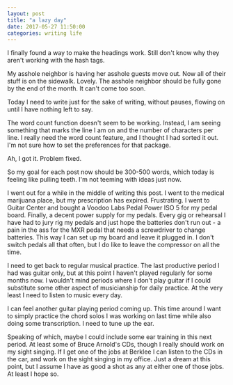 ```yaml
---
layout: post
title: "a lazy day"
date: 2017-05-27 11:50:00
categories: writing life
---
```


I finally found a way to make the headings work. Still don't know why they aren't working with the hash tags.

My asshole neighbor is having her asshole guests move out. Now all of their stuff is on the sidewalk. Lovely. The asshole neighbor should be fully gone by the end of the month. It can't come too soon.

Today I need to write just for the sake of writing, without pauses, flowing on until I have nothing left to say.

The word count function doesn't seem to be working. Instead, I am seeing something that marks the line I am on and the number of characters per line. I really need the word count feature, and I thought I had sorted it out. I'm not sure how to set the preferences for that package.

Ah, I got it. Problem fixed.

So my goal for each post now should be 300-500 words, which today is feeling like pulling teeth. I'm not teeming with ideas just now.

I went out for a while in the middle of writing this post. I went to the medical marijuana place, but my prescription has expired. Frustrating. I went to Guitar Center and bought a Voodoo Labs Pedal Power ISO 5 for my pedal board. Finally, a decent power supply for my pedals. Every gig or rehearsal I have had to jury rig my pedals and just hope the batteries don't run out - a pain in the ass for the MXR pedal that needs a screwdriver to change batteries. This way I can set up my board and leave it plugged in. I don't switch pedals all that often, but I do like to leave the compressor on all the time.

I need to get back to regular musical practice. The last productive period I had was guitar only, but at this point I haven't played regularly for some months now. I wouldn't mind periods where I don't play guitar if I could substitute some other aspect of musicianship for daily practice. At the very least I need to listen to music every day.

I can feel another guitar playing period coming up. This time around I want to simply practice the chord solos I was working on last time while also doing some transcription. I need to tune up the ear.

Speaking of which, maybe I could include some ear training in this next period. At least some of Bruce Arnold's CDs, though I really should work on my sight singing. If I get one of the jobs at Berklee I can listen to the CDs in the car, and work on the sight singing in my office. Just a dream at this point, but I assume I have as good a shot as any at either one of those jobs. At least I hope so.
